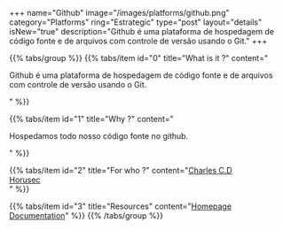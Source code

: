 +++
name="Github"
image="/images/platforms/github.png"
category="Platforms"
ring="Estrategic"
type="post"
layout="details"
isNew="true"
description="Github é uma plataforma de hospedagem de código fonte e de arquivos com controle de versão usando o Git."
+++

{{% tabs/group %}}
  {{% tabs/item id="0" title="What is it ?" content="<p>Github é uma plataforma de hospedagem de código fonte e de arquivos com controle de versão usando o Git.</p>" %}}
  
  {{% tabs/item id="1" title="Why ?" content="<p>Hospedamos todo nosso código fonte no github.</p>" %}}
  
  {{% tabs/item id="2" title="For who ?" content="<a href='https://charlescd.io/'>Charles C.D</a><br /><a href='https://horusec.io/site/'>Horusec</a><br />" %}}

  {{% tabs/item id="3" title="Resources" content="<a href='https://github.com/'>Homepage</a> <br /> <a href='https://docs.github.com/en/get-started'>Documentation</a>" %}}
{{% /tabs/group %}}